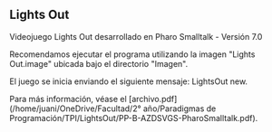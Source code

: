 
## Lights Out

Videojuego Lights Out desarrollado en Pharo Smalltalk - Versión 7.0 

Recomendamos ejecutar el programa utilizando la imagen "Lights Out.image" ubicada bajo el directorio "Imagen".  

El juego se inicia enviando el siguiente mensaje: LightsOut new. 

Para más información, véase el [archivo.pdf](/home/juani/OneDrive/Facultad/2° año/Paradigmas de Programación/TPI/LightsOut/PP-B-AZDSVGS-PharoSmalltalk.pdf).

